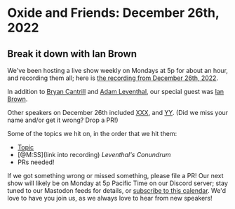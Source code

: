 # Oxide and Friends: December 26th, 2022

## Break it down with Ian Brown

We've been hosting a live show weekly on Mondays at 5p for about an hour,
and recording them all; here is
[the recording from December 26th, 2022](https://youtu.be/AD7F1Y-pga0).

In addition to
[Bryan Cantrill](https://mastodon.social/@bcantrill) and
[Adam Leventhal](https://mastodon.social/@ahl),
our special guest was [Ian Brown](https://mastodon.hccp.org/@igb).

Other speakers on December 26th included
[XXX](),
and [YY]().
(Did we miss your name and/or get it wrong? Drop a PR!)

Some of the topics we hit on, in the order that we hit them:

- [Topic](link)
- [@M:SS](link into recording)
  *Leventhal's Conundrum*
- PRs needed!

If we got something wrong or missed something, please file a PR!
Our next show will likely be on Monday at 5p Pacific Time on our Discord
server; stay tuned to our Mastodon feeds for details, or [subscribe to this
calendar](https://sesh.fyi/api/calendar/v2/iMdFbuFRupMwuTiwvXswNU.ics).  We'd
love to have you join us, as we always love to hear from new speakers!

